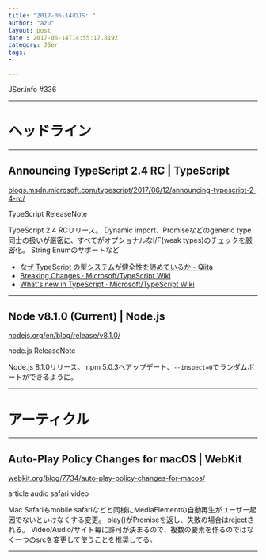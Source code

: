 ```yaml
---
title: "2017-06-14のJS: "
author: "azu"
layout: post
date : 2017-06-14T14:55:17.819Z
category: JSer
tags:
-

---
```


JSer.info #336

----

<h1 class="site-genre">ヘッドライン</h1>

----

## Announcing TypeScript 2.4 RC | TypeScript
[blogs.msdn.microsoft.com/typescript/2017/06/12/announcing-typescript-2-4-rc/](https://blogs.msdn.microsoft.com/typescript/2017/06/12/announcing-typescript-2-4-rc/ "Announcing TypeScript 2.4 RC | TypeScript")
<p class="jser-tags jser-tag-icon"><span class="jser-tag">TypeScript</span> <span class="jser-tag">ReleaseNote</span></p>

TypeScript 2.4 RCリリース。
Dynamic import、Promiseなどのgeneric type同士の扱いが厳密に、すべてがオプショナルなI/F(weak types)のチェックを厳密化。
String Enumのサポートなど

- [なぜ TypeScript の型システムが健全性を諦めているか - Qiita](http://qiita.com/na-o-ys/items/aa56d678cdf0de2bdd79 "なぜ TypeScript の型システムが健全性を諦めているか - Qiita")
- [Breaking Changes · Microsoft/TypeScript Wiki](https://github.com/Microsoft/TypeScript/wiki/Breaking-Changes#typescript-24 "Breaking Changes · Microsoft/TypeScript Wiki")
- [What&#39;s new in TypeScript · Microsoft/TypeScript Wiki](https://github.com/Microsoft/TypeScript/wiki/What's-new-in-TypeScript "What&amp;#39;s new in TypeScript · Microsoft/TypeScript Wiki")

----

## Node v8.1.0 (Current) | Node.js
[nodejs.org/en/blog/release/v8.1.0/](https://nodejs.org/en/blog/release/v8.1.0/ "Node v8.1.0 (Current) | Node.js")
<p class="jser-tags jser-tag-icon"><span class="jser-tag">node.js</span> <span class="jser-tag">ReleaseNote</span></p>

Node.js 8.1.0リリース。
npm 5.0.3へアップデート、`--inspect=0`でランダムポートができるように。


----
<h1 class="site-genre">アーティクル</h1>

----

## Auto-Play Policy Changes for macOS | WebKit
[webkit.org/blog/7734/auto-play-policy-changes-for-macos/](https://webkit.org/blog/7734/auto-play-policy-changes-for-macos/ "Auto-Play Policy Changes for macOS | WebKit")
<p class="jser-tags jser-tag-icon"><span class="jser-tag">article</span> <span class="jser-tag">audio</span> <span class="jser-tag">safari</span> <span class="jser-tag">video</span></p>

Mac Safariもmobile safariなどと同様にMediaElementの自動再生がユーザー起因でないといけなくする変更。
play()がPromiseを返し、失敗の場合はrejectされる。 Video/Audio/サイト毎に許可が決まるので、複数の要素を作るのではなく一つのsrcを変更して使うことを推奨してる。


----
